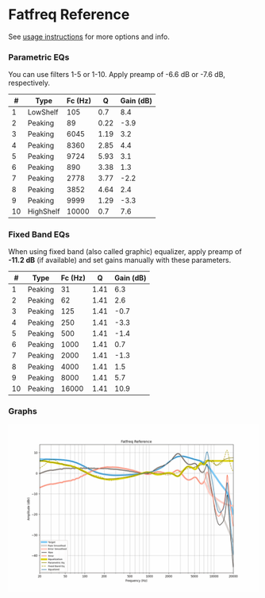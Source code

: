 # Fatfreq Reference
See [usage instructions](https://github.com/jaakkopasanen/AutoEq#usage) for more options and info.

### Parametric EQs
You can use filters 1-5 or 1-10. Apply preamp of -6.6 dB or -7.6 dB, respectively.

|   # | Type      |   Fc (Hz) |    Q |   Gain (dB) |
|-----|-----------|-----------|------|-------------|
|   1 | LowShelf  |       105 | 0.7  |         8.4 |
|   2 | Peaking   |        89 | 0.22 |        -3.9 |
|   3 | Peaking   |      6045 | 1.19 |         3.2 |
|   4 | Peaking   |      8360 | 2.85 |         4.4 |
|   5 | Peaking   |      9724 | 5.93 |         3.1 |
|   6 | Peaking   |       890 | 3.38 |         1.3 |
|   7 | Peaking   |      2778 | 3.77 |        -2.2 |
|   8 | Peaking   |      3852 | 4.64 |         2.4 |
|   9 | Peaking   |      9999 | 1.29 |        -3.3 |
|  10 | HighShelf |     10000 | 0.7  |         7.6 |

### Fixed Band EQs
When using fixed band (also called graphic) equalizer, apply preamp of **-11.2 dB** (if available) and set gains manually with these parameters.

|   # | Type    |   Fc (Hz) |    Q |   Gain (dB) |
|-----|---------|-----------|------|-------------|
|   1 | Peaking |        31 | 1.41 |         6.3 |
|   2 | Peaking |        62 | 1.41 |         2.6 |
|   3 | Peaking |       125 | 1.41 |        -0.7 |
|   4 | Peaking |       250 | 1.41 |        -3.3 |
|   5 | Peaking |       500 | 1.41 |        -1.4 |
|   6 | Peaking |      1000 | 1.41 |         0.7 |
|   7 | Peaking |      2000 | 1.41 |        -1.3 |
|   8 | Peaking |      4000 | 1.41 |         1.5 |
|   9 | Peaking |      8000 | 1.41 |         5.7 |
|  10 | Peaking |     16000 | 1.41 |        10.9 |

### Graphs
![](./Fatfreq%20Reference.png)
